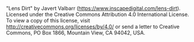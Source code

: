 "Lens Dirt" by Javert Valbarr (https://www.inscapedigital.com/lens-dirt). Licensed under the Creative Commons Attribution 4.0 International License. To view a copy of this license, visit http://creativecommons.org/licenses/by/4.0/ or send a letter to Creative Commons, PO Box 1866, Mountain View, CA 94042, USA.
